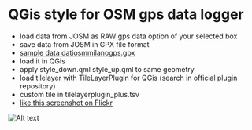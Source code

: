 # QGis style for OSM gps data logger
- load data from JOSM as RAW gps data option of your selected box
- save data from JOSM in GPX file format
- [sample data datiosmmilanogps.gpx](https://drive.google.com/folderview?id=0BytcIAPEPdQxfjFlcTE3aXRDMUNUbmFROEltZFBJVUJINEoxcTFoVWllYjh1RUQ4bW0tME0&usp=sharing)
- load it in QGis
- apply style_down.qml style_up.qml to same geometry
- load tilelayer with TileLayerPlugin for QGis (search in official plugin repository)
- custom tile in tilelayerplugin_plus.tsv
- [like this screenshot on Flickr](https://www.flickr.com/photos/city-planner/20206532791/in/dateposted-public/)

![Alt text](https://farm1.staticflickr.com/472/20206532791_4bc7fd6953_b.jpg "OSM gps data loggers")

